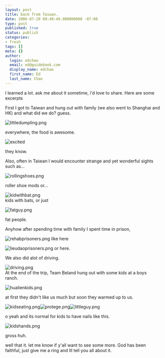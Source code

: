 ```yaml
---
layout: post
title: back from Taiwan.
date: 2006-07-20 09:49:49.000000000 -07:00
type: post
published: true
status: publish
categories:
- fresh
tags: []
meta: {}
author:
  login: edchao
  email: ed@guidebook.com
  display_name: edchao
  first_name: Ed
  last_name: Chao
---
```

<p>I learned a lot. ask me about it sometime, i'd love to share. Here are some excerpts</p>
<p>First I got to Taiwan and hung out with family (we also went to Shanghai and HK) and what did we do? guess.</p>
<p><img src="{{ site.baseurl }}/assets/littledumpling.png" alt="littledumpling.png" /></p>
<p>everywhere, the food is awesome.</p>
<p><img src="{{ site.baseurl }}/assets/excited.png" alt="excited" /></p>
<p>they know.</p>
<p>Also, often in Taiwan I would encounter strange and yet wonderful sights such as...</p>
<p><img src="{{ site.baseurl }}/assets/rollingshoes.png" alt="rollingshoes.png" /></p>
<p>roller shoe mods or...</p>
<p><img src="{{ site.baseurl }}/assets/kidwithbat.png" alt="kidwithbat.png" /><br />
kids with bats, or just</p>
<p><img src="{{ site.baseurl }}/assets/fatguy.png" alt="fatguy.png" /></p>
<p>fat people.</p>
<p>Anyhow after spending time with family I spent time in prison,</p>
<p><img src="{{ site.baseurl }}/assets/rehabprisoners.png" alt="rehabprisoners.png" /> like here</p>
<p><img src="{{ site.baseurl }}/assets/lieudaoprisoners.png" alt="lieudaoprisoners.png" /> or here.</p>
<p>We also did alot of driving.</p>
<p><img src="{{ site.baseurl }}/assets/driving.png" alt="driving.png" /><br />
At the end of the trip, Team Beland hung out with some kids at a boys ranch.</p>
<p><img src="{{ site.baseurl }}/assets/hualienkids.png" alt="hualienkids.png" /></p>
<p>at first they didn't like us much but soon they warmed up to us.</p>
<p><img src="{{ site.baseurl }}/assets/kidseating.png" alt="kidseating.png" /><img src="{{ site.baseurl }}/assets/protege.png" alt="protege.png" /><img src="{{ site.baseurl }}/assets/littleguy.png" alt="littleguy.png" /></p>
<p>o yeah and its normal for kids to have nails like this.</p>
<p><img src="{{ site.baseurl }}/assets/kidshands.png" alt="kidshands.png" /></p>
<p>gross huh.</p>
<p>well that it. let me know if y'all want to see some more. God has been faithful, just give me a ring and Ill tell you all about it.</p>
